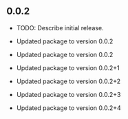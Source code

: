 ## 0.0.2

* TODO: Describe initial release.

- Updated package to version 0.0.2


- Updated package to version 0.0.2


- Updated package to version 0.0.2+1


- Updated package to version 0.0.2+2


- Updated package to version 0.0.2+3


- Updated package to version 0.0.2+4

